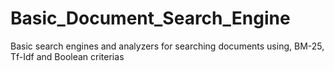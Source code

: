# Basic_Document_Search_Engine
Basic search engines and analyzers for searching documents using, BM-25, Tf-Idf and Boolean criterias
